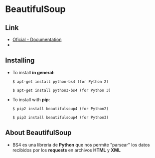 # BeautifulSoup

## Link
- [Oficial - Documentation](https://www.crummy.com/software/BeautifulSoup/bs4/doc/)
- 

## Installing

- To install **in general**:
    ```console
    $ apt-get install python-bs4 (for Python 2)

    $ apt-get install python3-bs4 (for Python 3)
    ```
- To install with **pip**:
    ```console
    $ pip2 install beautifulsoup4 (for Python2)

    $ pip3 install beautifulsoup4 (for Python3)
    ```

## About BeautifulSoup
- BS4 es una libreria de **Python** que nos permite "parsear" los datos recibidos por los **requests** en archivos **HTML** y **XML**

